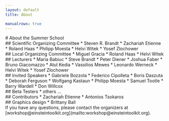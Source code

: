 ```yaml
---
layout: default
title: About

manualrows: true
---
```


<div class="row">

<div class="col-sm-12" markdown="1">
# About the Summer School
</div>

<div class="col-xs-6 col-sm-3" markdown="1">
## Scientific Organizing Committee
* Steven R. Brandt
* Zachariah Etienne
* Roland Haas
* Philipp Moesta
* Helvi Witek
* Yosef Zlochower
</div>

<div class="col-xs-6 col-sm-3" markdown="1">
## Local  Organizing Committee
* Miguel Gracia
* Roland Haas
* Helvi Witek
</div>

<div class="col-xs-6 col-sm-3" markdown="1">
## Lecturers
* Maria Babiuc
* Steve Brandt
* Peter Diener
* Joshua Faber
* Bruno Giacomazzo
* Atul Kedia
* Vassilios Mewes
* Leonardo Werneck
* Helvi Witek
* Yosef Zlochower
</div>

<div class="col-xs-6 col-sm-3" markdown="1">
## Invited Speakers
* Gabriele Bozzola
* Federico Cipolleta
* Boris Daszuta
* Deborah Ferguson
* Wolfgang Kastaun
* Philipp Moesta
* Samuel Tootle
* Barry Wardell
* Don Willcox
</div>

<div class="col-xs-6 col-sm-3" markdown="1">
## Beta Testers
* others ...
</div>

<div class="col-xs-6 col-sm-3" markdown="1">
## Contributors
* Zachariah Etienne
* Antonios Tsokaros
</div>

<div class="col-xs-6 col-sm-3" markdown="1">
## Graphics design
* Brittany Ball
</div>

</div> <!--row-->
<div class="row">

<div class="col-xs-12" markdown="1">
If you have any questions, please contact the organizers at
[workshop@einsteintoolkit.org](mailto:workshop@einsteintoolkit.org).
</div>

</div> <!--row-->
